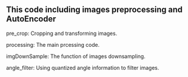 ## This code including images preprocessing and AutoEncoder

pre_crop: Cropping and transforming images.

processing: The main prcessing code. 

imgDownSample: The function of images downsampling.

angle_filter: Using quantized angle information to filter images.

